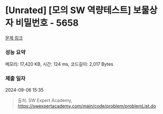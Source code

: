 # [Unrated] [모의 SW 역량테스트] 보물상자 비밀번호 - 5658 

[문제 링크](https://swexpertacademy.com/main/code/problem/problemDetail.do?contestProbId=AWXRUN9KfZ8DFAUo) 

### 성능 요약

메모리: 17,420 KB, 시간: 124 ms, 코드길이: 2,017 Bytes

### 제출 일자

2024-09-06 15:35



> 출처: SW Expert Academy, https://swexpertacademy.com/main/code/problem/problemList.do